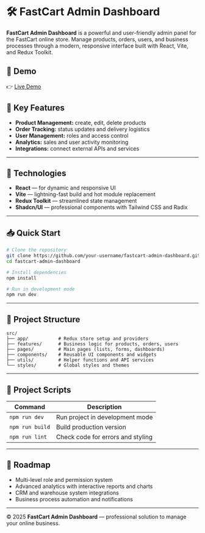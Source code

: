# 🛠 FastCart Admin Dashboard

**FastCart Admin Dashboard** is a powerful and user-friendly admin panel for the FastCart online store. Manage products, orders, users, and business processes through a modern, responsive interface built with React, Vite, and Redux Toolkit.

## 🎯 Demo

👉 [Live Demo](https://fastcart-admin.vercel.app)

## 🔧 Key Features

- **Product Management:** create, edit, delete products  
- **Order Tracking:** status updates and delivery logistics  
- **User Management:** roles and access control  
- **Analytics:** sales and user activity monitoring  
- **Integrations:** connect external APIs and services  

---

## 🚀 Technologies

- **React** — for dynamic and responsive UI  
- **Vite** — lightning-fast build and hot module replacement  
- **Redux Toolkit** — streamlined state management  
- **Shadcn/UI** — professional components with Tailwind CSS and Radix  

---

## 📥 Quick Start

```bash
# Clone the repository
git clone https://github.com/your-username/fastcart-admin-dashboard.git
cd fastcart-admin-dashboard

# Install dependencies
npm install

# Run in development mode
npm run dev
```

---

## 📂 Project Structure

```
src/
├── app/           # Redux store setup and providers
├── features/      # Business logic for products, orders, users
├── pages/         # Main pages (lists, forms, dashboards)
├── components/    # Reusable UI components and widgets
├── utils/         # Helper functions and API services
└── styles/        # Global styles and themes
```

---

## 📜 Project Scripts

| Command          | Description                          |
|------------------|------------------------------------|
| `npm run dev`    | Run project in development mode     |
| `npm run build`  | Build production version            |
| `npm run lint`   | Check code for errors and styling   |

---

## 🎯 Roadmap

- Multi-level role and permission system  
- Advanced analytics with interactive reports and charts  
- CRM and warehouse system integrations  
- Business process automation and notifications  

---

© 2025 **FastCart Admin Dashboard** — professional solution to manage your online business.
